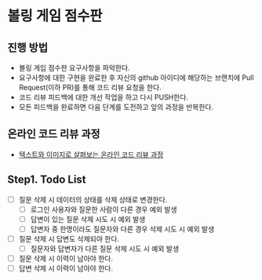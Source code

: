 # 볼링 게임 점수판
## 진행 방법
* 볼링 게임 점수판 요구사항을 파악한다.
* 요구사항에 대한 구현을 완료한 후 자신의 github 아이디에 해당하는 브랜치에 Pull Request(이하 PR)를 통해 코드 리뷰 요청을 한다.
* 코드 리뷰 피드백에 대한 개선 작업을 하고 다시 PUSH한다.
* 모든 피드백을 완료하면 다음 단계를 도전하고 앞의 과정을 반복한다.

## 온라인 코드 리뷰 과정
* [텍스트와 이미지로 살펴보는 온라인 코드 리뷰 과정](https://github.com/next-step/nextstep-docs/tree/master/codereview)

## Step1. Todo List
- [ ] 질문 삭제 시 데이터의 상태를 삭제 상태로 변경한다.
    - [ ] 로그인 사용자와 질문한 사람이 다른 경우 예외 발생
    - [ ] 답변이 있는 질문 삭제 시도 시 예외 발생
    - [ ] 답변자 중 한명이라도 질문자와 다른 경우 삭제 시도 시 예외 발생
- [ ] 질문 삭제 시 답변도 삭제되야 한다.
    - [ ] 질문자와 답변자가 다른 질문 삭제 시도 시 예외 발생
- [ ] 질문 삭제 시 이력이 남아야 한다.
- [ ] 답변 삭제 시 이력이 남아야 한다.
